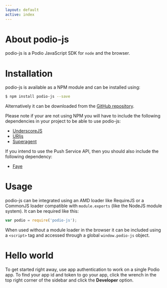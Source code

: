 ```yaml
---
layout: default
active: index
---
```

# About podio-js

podio-js is a Podio JavaScript SDK for `node` and the browser.

# Installation

podio-js is available as a NPM module and can be installed using:

```sh
$ npm install podio-js --save
```

Alternatively it can be downloaded from the [GitHub repository](https://github.com/podio/podio-js/releases).

Please note if your are not using NPM you will have to include the following dependencies in your project to be able to use podio-js:

* [UnderscoreJS](http://underscorejs.org/)
* [URIjs](http://medialize.github.io/URI.js/)
* [Superagent](http://visionmedia.github.io/superagent/)

If you intend to use the Push Service API, then you should also include the following dependency:

* [Faye](http://faye.jcoglan.com/browser.html)

# Usage

podio-js can be integrated using an AMD loader like RequireJS or a CommonJS loader compatible with `module.exports` (like the NodeJS module system). It can be required like this:

```js
var podio = require('podio-js');
```

When used without a module loader in the browser it can be included using a `<script>` tag and accessed through a global `window.podio-js` object.


# Hello world
To get started right away, use app authentication to work on a single Podio app. To find your app id and token to go your app, click the wrench in the top right corner of the sidebar and click the **Developer** option.